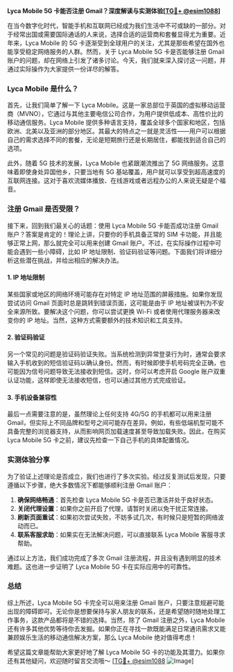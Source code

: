 **Lyca Mobile 5G 卡能否注册 Gmail？深度解读与实测体验[[TG💪+ @esim1088](https://t.me/s/esim1088)]**

在当今数字化时代，智能手机和互联网已经成为我们生活中不可或缺的一部分。对于经常出国或需要国际通话的人来说，选择合适的运营商和套餐显得尤为重要。近年来，Lyca Mobile 的 5G 卡逐渐受到全球用户的关注，尤其是那些希望在国外也能享受稳定网络服务的人群。然而，关于 Lyca Mobile 5G 卡是否能够注册 Gmail 账户的问题，却在网络上引发了诸多讨论。今天，我们就来深入探讨这一问题，并通过实际操作为大家提供一份详尽的解答。

### Lyca Mobile 是什么？

首先，让我们简单了解一下 Lyca Mobile。这是一家总部位于英国的虚拟移动运营商（MVNO），它通过与其他主要电信公司合作，为用户提供低成本、高性价比的移动通信服务。Lyca Mobile 提供多种语言支持，覆盖全球多个国家和地区，包括欧洲、北美以及亚洲的部分地区。其最大的特点之一就是灵活性——用户可以根据自己的需求选择不同的套餐，无论是短期旅行还是长期居住，都能找到适合自己的选项。

此外，随着 5G 技术的发展，Lyca Mobile 也紧跟潮流推出了 5G 网络服务。这意味着即使身处异国他乡，只要当地有 5G 基站覆盖，用户就可以享受到超高速度的互联网连接。这对于喜欢流媒体播放、在线游戏或者远程办公的人来说无疑是个福音。

### 注册 Gmail 是否受限？

接下来，回到我们最关心的话题：使用 Lyca Mobile 5G 卡能否成功注册 Gmail 账户？答案是肯定的！理论上讲，只要你的手机具备正常的 SIM 卡功能，并且能够正常上网，那么就完全可以用来创建 Gmail 账户。不过，在实际操作过程中可能会遇到一些小障碍，比如 IP 地址限制、验证码验证等问题。下面我们将详细分析这些潜在挑战，并给出相应的解决办法。

#### 1. IP 地址限制

某些国家或地区的网络环境可能存在对特定 IP 地址范围的屏蔽措施。如果你发现尝试访问 Gmail 页面时总是跳转到错误页面，这可能是由于 IP 地址被误判为不安全来源所致。要解决这个问题，你可以尝试更换 Wi-Fi 或者使用代理服务器来改变你的 IP 地址。当然，这种方式需要额外的技术知识和工具支持。

#### 2. 验证码验证

另一个常见的问题是验证码验证失败。当系统检测到异常登录行为时，通常会要求输入手机收到的短信验证码以确认身份。然而，有时候即使手机号码完全正确，也可能因为信号问题导致无法接收到短信。这时，你可以考虑开启 Google 账户双重认证功能，这样即使无法接收短信，也可以通过其他方式完成验证。

#### 3. 手机设备兼容性

最后一点需要注意的是，虽然理论上任何支持 4G/5G 的手机都可以用来注册 Gmail，但实际上不同品牌和型号之间可能存在差异。例如，有些低端机型可能不具备完整的浏览器支持，从而影响网页加载速度甚至导致加载失败。因此，在购买 Lyca Mobile 5G 卡之前，建议先检查一下自己手机的具体配置情况。

### 实测体验分享

为了验证上述理论是否成立，我们也进行了多次实验。经过反复测试后发现，只要遵循以下步骤，绝大多数情况下都能够顺利注册 Gmail 账户：

1. **确保网络畅通**：首先检查 Lyca Mobile 5G 卡是否已激活并处于良好状态。
2. **关闭代理设置**：如果你之前开启了代理，请暂时关闭以免干扰正常连接。
3. **刷新页面重试**：如果初次尝试失败，不妨多试几次，有时候只是短暂的网络波动而已。
4. **联系客服求助**：如果实在无法解决问题，可以直接联系 Lyca Mobile 客服寻求帮助。

通过以上方法，我们成功完成了多次 Gmail 注册流程，并且没有遇到明显的技术难题。这也进一步证明了 Lyca Mobile 5G 卡在实际应用中的可靠性。

### 总结

综上所述，Lyca Mobile 5G 卡完全可以用来注册 Gmail 账户，只要注意规避可能出现的障碍即可。无论你是想要保持与家人朋友的联系，还是希望随时随地处理工作事务，这款产品都将是不错的选择。当然，除了 Gmail 注册之外，Lyca Mobile 还有许多其他优势等待你去发掘。如果你正在寻找一款既能满足日常通讯需求又能兼顾娱乐生活的移动通信解决方案，那么 Lyca Mobile 绝对值得考虑！

希望这篇文章能帮助大家更好地了解 Lyca Mobile 5G 卡的功能及其潜力。如果你还有其他疑问，欢迎随时留言交流哦～ [[TG💪+ @esim1088](https://t.me/s/esim1088) ![Image](https://i.postimg.cc/4NQfJmqS/Snipaste-2025-05-13-00-14-12.png)]
